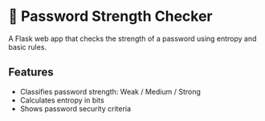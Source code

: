 # 🔐 Password Strength Checker

A Flask web app that checks the strength of a password using entropy and basic rules.

## Features
- Classifies password strength: Weak / Medium / Strong
- Calculates entropy in bits
- Shows password security criteria


